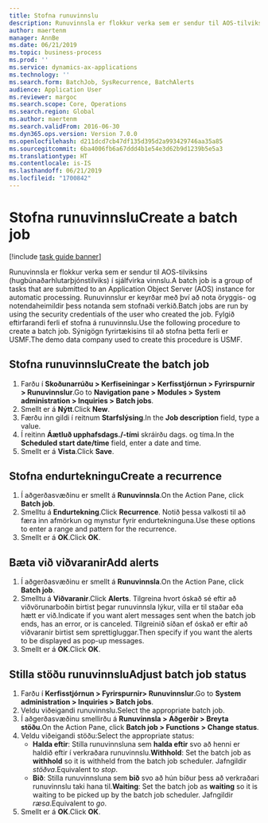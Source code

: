 ```yaml
---
title: Stofna runuvinnslu
description: Runuvinnsla er flokkur verka sem er sendur til AOS-tilviksins (hugbúnaðarhlutarþjónstilviks) í sjálfvirka vinnslu.
author: maertenm
manager: AnnBe
ms.date: 06/21/2019
ms.topic: business-process
ms.prod: ''
ms.service: dynamics-ax-applications
ms.technology: ''
ms.search.form: BatchJob, SysRecurrence, BatchAlerts
audience: Application User
ms.reviewer: margoc
ms.search.scope: Core, Operations
ms.search.region: Global
ms.author: maertenm
ms.search.validFrom: 2016-06-30
ms.dyn365.ops.version: Version 7.0.0
ms.openlocfilehash: d211dcd7cb47df135d395d2a993429746aa35a85
ms.sourcegitcommit: 6ba4006fb6a67ddd4b1e54e3d62b9d1239b5e5a3
ms.translationtype: HT
ms.contentlocale: is-IS
ms.lasthandoff: 06/21/2019
ms.locfileid: "1700842"
---
```

# <a name="create-a-batch-job"></a><span data-ttu-id="22804-103">Stofna runuvinnslu</span><span class="sxs-lookup"><span data-stu-id="22804-103">Create a batch job</span></span>

[!include [task guide banner](../../includes/task-guide-banner.md)]

<span data-ttu-id="22804-104">Runuvinnsla er flokkur verka sem er sendur til AOS-tilviksins (hugbúnaðarhlutarþjónstilviks) í sjálfvirka vinnslu.</span><span class="sxs-lookup"><span data-stu-id="22804-104">A batch job is a group of tasks that are submitted to an Application Object Server (AOS) instance for automatic processing.</span></span> <span data-ttu-id="22804-105">Runuvinnslur er keyrðar með því að nota öryggis- og notendaheimildir þess notanda sem stofnaði verkið.</span><span class="sxs-lookup"><span data-stu-id="22804-105">Batch jobs are run by using the security credentials of the user who created the job.</span></span> <span data-ttu-id="22804-106">Fylgið eftirfarandi ferli ef stofna á runuvinnslu.</span><span class="sxs-lookup"><span data-stu-id="22804-106">Use the following procedure to create a batch job.</span></span> <span data-ttu-id="22804-107">Sýnigögn fyrirtækisins til að stofna þetta ferli er USMF.</span><span class="sxs-lookup"><span data-stu-id="22804-107">The demo data company used to create this procedure is USMF.</span></span>


## <a name="create-the-batch-job"></a><span data-ttu-id="22804-108">Stofna runuvinnslu</span><span class="sxs-lookup"><span data-stu-id="22804-108">Create the batch job</span></span>
1. <span data-ttu-id="22804-109">Farðu í **Skoðunarrúðu > Kerfiseiningar > Kerfisstjórnun > Fyrirspurnir > Runuvinnslur**.</span><span class="sxs-lookup"><span data-stu-id="22804-109">Go to **Navigation pane > Modules > System administration > Inquiries > Batch jobs**.</span></span>
2. <span data-ttu-id="22804-110">Smellt er á **Nýtt**.</span><span class="sxs-lookup"><span data-stu-id="22804-110">Click **New**.</span></span>
3. <span data-ttu-id="22804-111">Færðu inn gildi í reitnum **Starfslýsing**.</span><span class="sxs-lookup"><span data-stu-id="22804-111">In the **Job description** field, type a value.</span></span>
4. <span data-ttu-id="22804-112">Í reitinn **Áætluð upphafsdags./-tími** skráirðu dags. og tíma.</span><span class="sxs-lookup"><span data-stu-id="22804-112">In the **Scheduled start date/time** field, enter a date and time.</span></span>
5. <span data-ttu-id="22804-113">Smellt er á **Vista**.</span><span class="sxs-lookup"><span data-stu-id="22804-113">Click **Save**.</span></span>

## <a name="create-a-recurrence"></a><span data-ttu-id="22804-114">Stofna endurtekningu</span><span class="sxs-lookup"><span data-stu-id="22804-114">Create a recurrence</span></span>
1. <span data-ttu-id="22804-115">Í aðgerðasvæðinu er smellt á **Runuvinnsla**.</span><span class="sxs-lookup"><span data-stu-id="22804-115">On the Action Pane, click **Batch job**.</span></span>
2. <span data-ttu-id="22804-116">Smelltu á **Endurtekning**.</span><span class="sxs-lookup"><span data-stu-id="22804-116">Click **Recurrence**.</span></span> <span data-ttu-id="22804-117">Notið þessa valkosti til að færa inn afmörkun og mynstur fyrir endurtekninguna.</span><span class="sxs-lookup"><span data-stu-id="22804-117">Use these options to enter a range and pattern for the recurrence.</span></span>  
3. <span data-ttu-id="22804-118">Smellt er á **OK**.</span><span class="sxs-lookup"><span data-stu-id="22804-118">Click **OK**.</span></span>

## <a name="add-alerts"></a><span data-ttu-id="22804-119">Bæta við viðvaranir</span><span class="sxs-lookup"><span data-stu-id="22804-119">Add alerts</span></span>
1. <span data-ttu-id="22804-120">Í aðgerðasvæðinu er smellt á **Runuvinnsla**.</span><span class="sxs-lookup"><span data-stu-id="22804-120">On the Action Pane, click **Batch job**.</span></span>
2. <span data-ttu-id="22804-121">Smelltu á **Viðvaranir**.</span><span class="sxs-lookup"><span data-stu-id="22804-121">Click **Alerts**.</span></span> <span data-ttu-id="22804-122">Tilgreina hvort óskað sé eftir að viðvörunarboðin birtist þegar runuvinnsla lýkur, villa er til staðar eða hætt er við.</span><span class="sxs-lookup"><span data-stu-id="22804-122">Indicate if you want alert messages sent when the batch job ends, has an error, or is canceled.</span></span> <span data-ttu-id="22804-123">Tilgreinið síðan ef óskað er eftir að viðvaranir birtist sem sprettigluggar.</span><span class="sxs-lookup"><span data-stu-id="22804-123">Then specify if you want the alerts to be displayed as pop-up messages.</span></span>   
3. <span data-ttu-id="22804-124">Smellt er á **OK**.</span><span class="sxs-lookup"><span data-stu-id="22804-124">Click **OK**.</span></span>

## <a name="adjust-batch-job-status"></a><span data-ttu-id="22804-125">Stilla stöðu runuvinnslu</span><span class="sxs-lookup"><span data-stu-id="22804-125">Adjust batch job status</span></span>
1. <span data-ttu-id="22804-126">Farðu í **Kerfisstjórnun > Fyrirspurnir> Runuvinnslur**.</span><span class="sxs-lookup"><span data-stu-id="22804-126">Go to **System administration > Inquiries > Batch jobs**.</span></span>
2. <span data-ttu-id="22804-127">Veldu viðeigandi runuvinnslu.</span><span class="sxs-lookup"><span data-stu-id="22804-127">Select the appropriate batch job.</span></span>
3. <span data-ttu-id="22804-128">Í aðgerðasvæðinu smellirðu á **Runuvinnsla > Aðgerðir > Breyta stöðu**.</span><span class="sxs-lookup"><span data-stu-id="22804-128">On the Action Pane, click **Batch job > Functions > Change status**.</span></span>
4. <span data-ttu-id="22804-129">Veldu viðeigandi stöðu:</span><span class="sxs-lookup"><span data-stu-id="22804-129">Select the appropriate status:</span></span>
    - <span data-ttu-id="22804-130">**Halda eftir**: Stilla runuvinnsluna sem **halda eftir** svo að henni er haldið eftir í verkraðara runuvinnslu.</span><span class="sxs-lookup"><span data-stu-id="22804-130">**Withhold**: Set the batch job as **withhold** so it is withheld from the batch job scheduler.</span></span> <span data-ttu-id="22804-131">Jafngildir *stöðva*.</span><span class="sxs-lookup"><span data-stu-id="22804-131">Equivalent to *stop*.</span></span>
    - <span data-ttu-id="22804-132">**Bið**: Stilla runuvinnsluna sem **bið** svo að hún bíður þess að verkraðari runuvinnslu taki hana til.</span><span class="sxs-lookup"><span data-stu-id="22804-132">**Waiting**: Set the batch job as **waiting** so it is waiting to be picked up by the batch job scheduler.</span></span> <span data-ttu-id="22804-133">Jafngildir *ræsa*.</span><span class="sxs-lookup"><span data-stu-id="22804-133">Equivalent to *go*.</span></span>
5. <span data-ttu-id="22804-134">Smellt er á **OK**.</span><span class="sxs-lookup"><span data-stu-id="22804-134">Click **OK**.</span></span>
